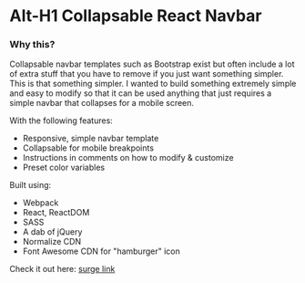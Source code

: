 Alt-H1 Collapsable React Navbar
======

### Why this?

Collapsable navbar templates such as Bootstrap exist but often include a lot of extra stuff that you have to remove if you just want something simpler. This is that something simpler. I wanted to build something extremely simple and easy to modify so that it can be used anything that just requires a simple navbar that collapses for a mobile screen.

With the following features:

* Responsive, simple navbar template
* Collapsable for mobile breakpoints
* Instructions in comments on how to modify & customize
* Preset color variables

Built using:

* Webpack
* React, ReactDOM
* SASS
* A dab of jQuery
* Normalize CDN
* Font Awesome CDN for "hamburger" icon

Check it out here: [surge link]

[surge link]: http://reactnav-danbuda.surge.sh/


